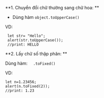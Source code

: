 **1. Chuyển đổi chữ thường sang chữ hoa: **
  
 - Dùng hàm `object.toUpperCase()`
 
 VD: 
 
 ```
  let str= "Hello";
  alert(str.toUpperCase());
  //print: HELLO
 ```
  
**2. Lấy chữ số thập phân: **

   Dùng hàm: `   .toFixed() `
   
VD: 
  ```
  let n=1.23456;
  alert(n.toFixed(2));
  //print: 1.23
  ```
  
  
